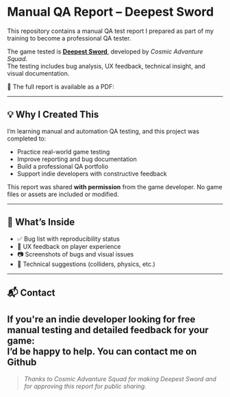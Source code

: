 # Manual QA Report – Deepest Sword

This repository contains a manual QA test report I prepared as part of my training to become a professional QA tester.

The game tested is **[Deepest Sword](https://cosmicadventuresquad.itch.io/deepest-sword)**, developed by *Cosmic Advanture Squad*.  
The testing includes bug analysis, UX feedback, technical insight, and visual documentation.

📝 The full report is available as a PDF:  

---

## 💡 Why I Created This

I’m learning manual and automation QA testing, and this project was completed to:

- Practice real-world game testing
- Improve reporting and bug documentation
- Build a professional QA portfolio
- Support indie developers with constructive feedback

This report was shared **with permission** from the game developer. No game files or assets are included or modified.

---

## 🧠 What’s Inside

- ✅ Bug list with reproducibility status
- 🧪 UX feedback on player experience
- 📷 Screenshots of bugs and visual issues
- 💬 Technical suggestions (colliders, physics, etc.)

---

## 📬 Contact

If you're an indie developer looking for free manual testing and detailed feedback for your game:  
**I’d be happy to help.**
You can contact me on Github
---

> *Thanks to Cosmic Advanture Squad for making Deepest Sword and for approving this report for public sharing.*
